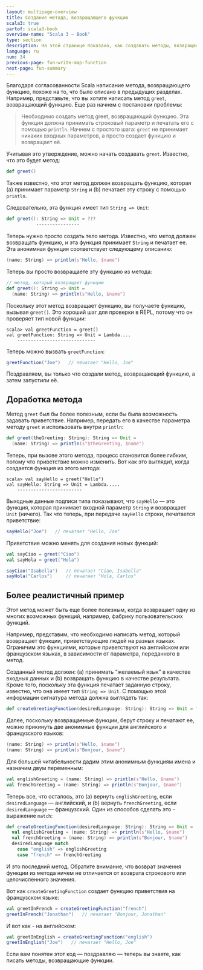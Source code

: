 ```yaml
---
layout: multipage-overview
title: Создание метода, возвращающего функцию
scala3: true
partof: scala3-book
overview-name: "Scala 3 — Book"
type: section
description: На этой странице показано, как создавать методы, возвращающие функции, в Scala.
language: ru
num: 34
previous-page: fun-write-map-function
next-page: fun-summary
---
```



Благодаря согласованности Scala написание метода, возвращающего функцию, похоже на то, что было описано в предыдущих разделах.
Например, представьте, что вы хотите написать метод `greet`, возвращающий функцию.
Еще раз начнем с постановки проблемы:

> Необходимо создать метод greet, возвращающий функцию. 
> Эта функция должна принимать строковый параметр и печатать его с помощью `println`.
> Начнем с простого шага: `greet` не принимает никаких входных параметров, а просто создает функцию и возвращает её.

Учитывая это утверждение, можно начать создавать `greet`. 
Известно, что это будет метод:

```scala
def greet()
```

Также известно, что этот метод должен возвращать функцию, которая (a) принимает параметр `String` и
(b) печатает эту строку с помощью `println`.

Следовательно, эта функция имеет тип `String => Unit`:

```scala
def greet(): String => Unit = ???
           ----------------
```

Теперь нужно просто создать тело метода.
Известно, что метод должен возвращать функцию, и эта функция принимает `String` и печатает ее. 
Эта анонимная функция соответствует следующему описанию:

```scala
(name: String) => println(s"Hello, $name")
```

Теперь вы просто возвращаете эту функцию из метода:

```scala
// метод, который возвращает функцию
def greet(): String => Unit = 
  (name: String) => println(s"Hello, $name")
```

Поскольку этот метод возвращает функцию, вы получаете функцию, вызывая `greet()`. 
Это хороший шаг для проверки в REPL, потому что он проверяет тип новой функции:

````
scala> val greetFunction = greet()
val greetFunction: String => Unit = Lambda....
    -----------------------------
````

Теперь можно вызвать `greetFunction`:

```scala
greetFunction("Joe")   // печатает "Hello, Joe"
```

Поздравляем, вы только что создали метод, возвращающий функцию, а затем запустили её.


## Доработка метода

Метод `greet` был бы более полезным, если бы была возможность задавать приветствие. 
Например, передать его в качестве параметра методу `greet` и использовать внутри `println`:

```scala
def greet(theGreeting: String): String => Unit = 
  (name: String) => println(s"$theGreeting, $name")
```

Теперь, при вызове этого метода, процесс становится более гибким, потому что приветствие можно изменить. 
Вот как это выглядит, когда создается функция из этого метода:

````
scala> val sayHello = greet("Hello")
val sayHello: String => Unit = Lambda.....
    ------------------------
````

Выходные данные подписи типа показывают, что `sayHello` — это функция, 
которая принимает входной параметр `String` и возвращает `Unit` (ничего). 
Так что теперь, при передаче `sayHello` строки, печатается приветствие:

```scala
sayHello("Joe")   // печатает "Hello, Joe"
```

Приветствие можно менять для создания новых функций:

```scala
val sayCiao = greet("Ciao")
val sayHola = greet("Hola")

sayCiao("Isabella")   // печатает "Ciao, Isabella"
sayHola("Carlos")     // печатает "Hola, Carlos"
```


## Более реалистичный пример

Этот метод может быть еще более полезным, когда возвращает одну из многих возможных функций, 
например, фабрику пользовательских функций.

Например, представим, что необходимо написать метод, который возвращает функции, приветствующие людей на разных языках. 
Ограничим это функциями, которые приветствуют на английском или французском языках, 
в зависимости от параметра, переданного в метод.

Созданный метод должен: (a) принимать “желаемый язык” в качестве входных данных 
и (b) возвращать функцию в качестве результата.
Кроме того, поскольку эта функция печатает заданную строку, известно, что она имеет тип `String => Unit`. 
С помощью этой информации сигнатура метода должна выглядеть так:

```scala
def createGreetingFunction(desiredLanguage: String): String => Unit = ???
```

Далее, поскольку возвращаемые функции, берут строку и печатают ее, 
можно прикинуть две анонимные функции для английского и французского языков:

```scala
(name: String) => println(s"Hello, $name")
(name: String) => println(s"Bonjour, $name")
```

Для большей читабельности дадим этим анонимным функциям имена и назначим двум переменным:

```scala
val englishGreeting = (name: String) => println(s"Hello, $name")
val frenchGreeting = (name: String) => println(s"Bonjour, $name")
```

Теперь все, что осталось, это (a) вернуть `englishGreeting`, если `desiredLanguage` — английский, 
и (b) вернуть `frenchGreeting`, если `desiredLanguage` — французский. 
Один из способов сделать это - выражение `match`:

```scala
def createGreetingFunction(desiredLanguage: String): String => Unit =
  val englishGreeting = (name: String) => println(s"Hello, $name")
  val frenchGreeting = (name: String) => println(s"Bonjour, $name")
  desiredLanguage match
    case "english" => englishGreeting
    case "french" => frenchGreeting
```

И это последний метод.
Обратите внимание, что возврат значения функции из метода ничем не отличается от возврата строкового или целочисленного значения.

Вот как `createGreetingFunction` создает функцию приветствия на французском языке:

```scala
val greetInFrench = createGreetingFunction("french")
greetInFrench("Jonathan")   // печатает "Bonjour, Jonathan"
```

И вот как - на английском:

```scala
val greetInEnglish = createGreetingFunction("english")
greetInEnglish("Joe")   // печатает "Hello, Joe"
```

Если вам понятен этот код — поздравляю — теперь вы знаете, как писать методы, возвращающие функции.
